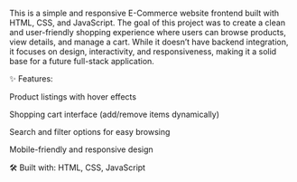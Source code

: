 This is a simple and responsive E-Commerce website frontend built with HTML, CSS, and JavaScript. The goal of this project was to create a clean and user-friendly shopping experience where users can browse products, view details, and manage a cart. While it doesn’t have backend integration, it focuses on design, interactivity, and responsiveness, making it a solid base for a future full-stack application.

✨ Features:

Product listings with hover effects

Shopping cart interface (add/remove items dynamically)

Search and filter options for easy browsing

Mobile-friendly and responsive design

🛠️ Built with: HTML, CSS, JavaScript

